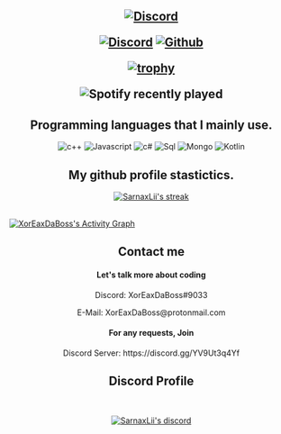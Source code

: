 <h2 align="center">


  
<p align="center">

<p align="center">
    <a href="https://steamcommunity.com/id/x1lvrr">
   <img alt="Discord" src="https://img.shields.io/badge/XorEax-DaBoss-blueviolet"></a>
  

 
  
  
  
</p>
<p align="center">
    <a href="https://discord.gg/jUFczbxX9J">
   <img alt="Discord" src="https://img.shields.io/badge/Discord-XorEaxDaBoss%239033-7289DA?style=for-the-badge&logo=discord&logoColor=7289DA&logoWidth=10&labelColor=000'"></a>  
  <a href="https://github.com/XorEaxDaBoss">
   <img alt="Github" src="https://img.shields.io/github/followers/developedbyed?color=7289DA&logo=github&label=Followers&style=for-the-badge&logoWidth=10&labelColor=000%27"></a>   
  
  
[![trophy](https://github-profile-trophy.vercel.app/?username=andrew&row=2&column=8&theme=onedark)](https://github.com/ryo-ma/github-profile-trophy)

  

  

<p><p align="center"><img src="https://spotify-recently-played-readme.vercel.app/api?user=silverangelo92&amp;count=1" alt="Spotify recently played"></p>


<h2 align="center">Programming languages that I mainly use.</h2>
<p align="center">
  <img alt="c++" src="https://img.shields.io/badge/-C++-090909?style=for-the-badge&logo=C%2b%2b&logoColor=6296CC"></a> 
  <img alt="Javascript" src="https://img.shields.io/badge/-JavaScript-090909?style=for-the-badge&logo=JavaScript&logoColor=E9D54D"></a> 
  <img alt="c#" src="https://img.shields.io/badge/-csharp-090909?style=for-the-badge&logo=csharp&logoColor=00648B"></a>    
  <img alt="Sql" src="https://img.shields.io/badge/-Sql-090909?style=for-the-badge&logo=mysql&logoColor=00648B"></a> 
  <img alt="Mongo" src="https://img.shields.io/badge/-MongoDB-090909?style=for-the-badge&logo=MongoDB&logoColor=00648B"></a> 
  <img alt="Kotlin" src="https://img.shields.io/badge/-Kotlin-090909?style=for-the-badge&logo=Kotlin&logoColor=00648B"></a> 
</p>



<h2 align="center">My github profile stastictics.</h2>

<p align="center">
    <a href="https://github.com/danielkrupinski">
        <img title="XorEaxDaBoss's stats" alt="SarnaxLii's streak" src="https://github-readme-streak-stats.herokuapp.com/?user=danielkrupinski&theme=dark&hide_border=true&stroke=f53b3b"/>
    </a>
</p><br>
<a href="https://github.com/XorEaxDaBoss"><img alt="XorEaxDaBoss's Activity Graph" src="https://activity-graph.herokuapp.com/graph?username=XorEaxDaBoss&bg_color=0D1117&color=98ff98&line=eca15b&point=FFFFFF&hide_border=true" /></a>
  

<h2 align="center">Contact me</h2>
<h4 align="center">Let's talk more about coding</h4>
<p align="center">Discord: XorEaxDaBoss#9033</p>
<p align="center">E-Mail: XorEaxDaBoss@protonmail.com</p>
<h4 align="center">For any requests, Join</h4>
<p align="center">Discord Server: https://discord.gg/YV9Ut3q4Yf
</pre><br>




<h2 align="center">Discord Profile</h2><br>
  <p align="center">
    <a href="https://discord.gg/jUFczbxX9J">
        <img title="XorEaxDaBoss discord" alt="SarnaxLii's discord" src="https://discord.c99.nl/widget/theme-4/893038757404622868.png"/>
    </a>
</p>

<!--
**SarnaxLii/SarnaxLii** is a ✨ _special_ ✨ repository because its `README.md` (this file) appears on your GitHub profile. Hello

.


